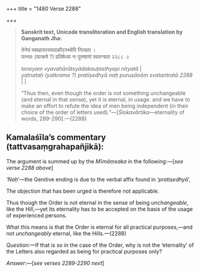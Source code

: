 +++
title = "1480 Verse 2288"

+++
> **Sanskrit text, Unicode transliteration and English translation by Ganganath Jha:** 
>
> तेनेयं व्यवहारात्स्यादकौटस्थ्येपि नित्यता ।  
> यत्नतः (यत्क्रमे ?) प्रतिषेध्या नः पुरुषाणां स्वतन्त्रता २२८८ ॥ 
>
> *teneyaṃ vyavahārātsyādakauṭasthyepi nityatā* \|  
> *yatnataḥ (yatkrame ?) pratiṣedhyā naḥ puruṣāṇāṃ svatantratā 2288* \| \| 
>
> “Thus then, even though the order is not something unchangeable (and eternal in that sense), yet it is eternal, in usage. and we have to make an effort to refute the idea of men being independent (in their choice of the order of letters used).”—[*Ślokavārtika*—eternality of words, 289-290].—(2288)



## Kamalaśīla’s commentary (tattvasaṃgrahapañjikā):

The argument is summed up by the *Mīmāṃsaka* in the following:—[*see verse 2288 above*]

‘*Naḥ*’—the Genitive ending is due to the verbal affix found in ‘*pratiṣedhyā*’,

The objection that has been urged is therefore not applicable.

Thus though the Order is not eternal in the sense of being *unchangeable*, like the Hill,—yet its eternality has to be accepted on the basis of the usage of experienced persons.

What this means is that the Order is eternal for all practical purposes,—and not *unchangeably* eternal, like the Hills.—(2288)

*Question*:—If that is so in the case of the Order, why is not the ‘eternality’ of the Letters also regarded as being for practical purposes only?

*Answer*:—[*see verses 2289-2290 next*]


